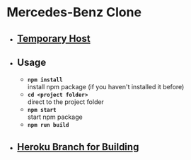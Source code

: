 # Mercedes-Benz Clone
* ## [Temporary Host](https://still-basin-76904.herokuapp.com/)
* ## Usage
  * **`npm install`** <br>
    install npm package (if you haven't installed it before)
  * **`cd <project folder>`** <br>
    direct to the project folder
  * **`npm start`** <br>
    start npm package
  * **`npm run build`** <br>
* ## [Heroku Branch for Building](https://dashboard.heroku.com/apps/still-basin-76904)